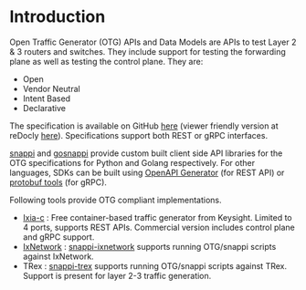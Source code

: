 # Introduction

Open Traffic Generator (OTG) APIs and Data Models are APIs to test Layer 2 & 3 routers and switches. They include support for testing the forwarding plane as well as testing the control plane.  They are:

* Open
* Vendor Neutral
* Intent Based
* Declarative

The specification is available on GitHub [here](https://github.com/open-traffic-generator/models/blob/master/artifacts/openapi.yaml) (viewer friendly version at reDocly [here](https://redocly.github.io/redoc/?url=https://raw.githubusercontent.com/open-traffic-generator/models/master/artifacts/openapi.yaml)).  Specifications support both REST or gRPC interfaces.

[snappi](https://pypi.org/project/snappi/) and [gosnappi](https://pkg.go.dev/github.com/open-traffic-generator/snappi/gosnappi) provide custom built client side API libraries for the OTG specifications for Python and Golang respectively.  For other languages, SDKs can be built using [OpenAPI Generator](https://github.com/OpenAPITools/openapi-generator) (for REST API) or [protobuf tools](https://github.com/protocolbuffers/protobuf) (for gRPC).  

Following tools provide OTG compliant implementations.

* [Ixia-c](https://github.com/open-traffic-generator/ixia-c) : Free container-based traffic generator from Keysight.  Limited to 4 ports, supports REST APIs.  Commercial version includes control plane and gRPC support.
* [IxNetwork](https://www.keysight.com/us/en/products/network-test/protocol-load-test/ixnetwork.html) : [snappi-ixnetwork](https://github.com/open-traffic-generator/snappi-ixnetwork) supports running OTG/snappi scripts against IxNetwork.  
* TRex : [snappi-trex](https://github.com/open-traffic-generator/snappi-trex) supports running OTG/snappi scripts against TRex.  Support is present for layer 2-3 traffic generation.

